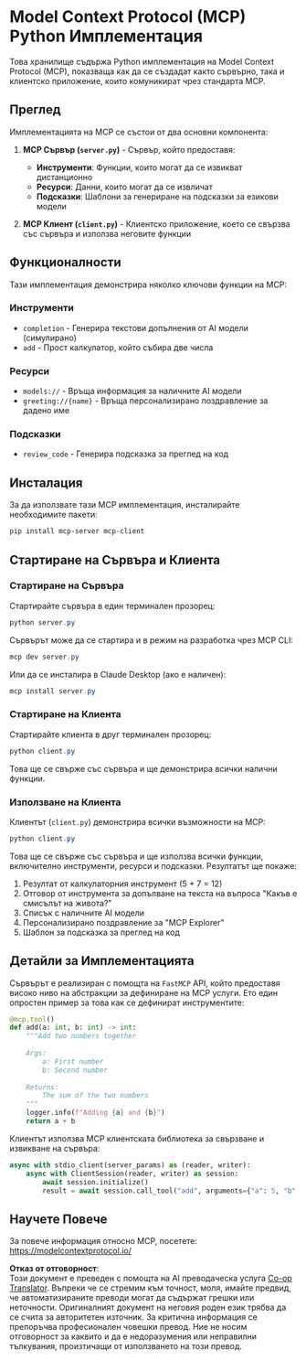 <!--
CO_OP_TRANSLATOR_METADATA:
{
  "original_hash": "706b9b075dc484b73a053e6e9c709b4b",
  "translation_date": "2025-07-13T23:35:04+00:00",
  "source_file": "04-PracticalImplementation/samples/python/README.md",
  "language_code": "bg"
}
-->
# Model Context Protocol (MCP) Python Имплементация

Това хранилище съдържа Python имплементация на Model Context Protocol (MCP), показваща как да се създадат както сървърно, така и клиентско приложение, които комуникират чрез стандарта MCP.

## Преглед

Имплементацията на MCP се състои от два основни компонента:

1. **MCP Сървър (`server.py`)** - Сървър, който предоставя:
   - **Инструменти**: Функции, които могат да се извикват дистанционно
   - **Ресурси**: Данни, които могат да се извличат
   - **Подсказки**: Шаблони за генериране на подсказки за езикови модели

2. **MCP Клиент (`client.py`)** - Клиентско приложение, което се свързва със сървъра и използва неговите функции

## Функционалности

Тази имплементация демонстрира няколко ключови функции на MCP:

### Инструменти
- `completion` - Генерира текстови допълнения от AI модели (симулирано)
- `add` - Прост калкулатор, който събира две числа

### Ресурси
- `models://` - Връща информация за наличните AI модели
- `greeting://{name}` - Връща персонализирано поздравление за дадено име

### Подсказки
- `review_code` - Генерира подсказка за преглед на код

## Инсталация

За да използвате тази MCP имплементация, инсталирайте необходимите пакети:

```powershell
pip install mcp-server mcp-client
```

## Стартиране на Сървъра и Клиента

### Стартиране на Сървъра

Стартирайте сървъра в един терминален прозорец:

```powershell
python server.py
```

Сървърът може да се стартира и в режим на разработка чрез MCP CLI:

```powershell
mcp dev server.py
```

Или да се инсталира в Claude Desktop (ако е наличен):

```powershell
mcp install server.py
```

### Стартиране на Клиента

Стартирайте клиента в друг терминален прозорец:

```powershell
python client.py
```

Това ще се свърже със сървъра и ще демонстрира всички налични функции.

### Използване на Клиента

Клиентът (`client.py`) демонстрира всички възможности на MCP:

```powershell
python client.py
```

Това ще се свърже със сървъра и ще използва всички функции, включително инструменти, ресурси и подсказки. Резултатът ще покаже:

1. Резултат от калкулаторния инструмент (5 + 7 = 12)
2. Отговор от инструмента за допълване на текста на въпроса "Какъв е смисълът на живота?"
3. Списък с наличните AI модели
4. Персонализирано поздравление за "MCP Explorer"
5. Шаблон за подсказка за преглед на код

## Детайли за Имплементацията

Сървърът е реализиран с помощта на `FastMCP` API, който предоставя високо ниво на абстракции за дефиниране на MCP услуги. Ето един опростен пример за това как се дефинират инструментите:

```python
@mcp.tool()
def add(a: int, b: int) -> int:
    """Add two numbers together
    
    Args:
        a: First number
        b: Second number
    
    Returns:
        The sum of the two numbers
    """
    logger.info(f"Adding {a} and {b}")
    return a + b
```

Клиентът използва MCP клиентската библиотека за свързване и извикване на сървъра:

```python
async with stdio_client(server_params) as (reader, writer):
    async with ClientSession(reader, writer) as session:
        await session.initialize()
        result = await session.call_tool("add", arguments={"a": 5, "b": 7})
```

## Научете Повече

За повече информация относно MCP, посетете: https://modelcontextprotocol.io/

**Отказ от отговорност**:  
Този документ е преведен с помощта на AI преводаческа услуга [Co-op Translator](https://github.com/Azure/co-op-translator). Въпреки че се стремим към точност, моля, имайте предвид, че автоматизираните преводи могат да съдържат грешки или неточности. Оригиналният документ на неговия роден език трябва да се счита за авторитетен източник. За критична информация се препоръчва професионален човешки превод. Ние не носим отговорност за каквито и да е недоразумения или неправилни тълкувания, произтичащи от използването на този превод.